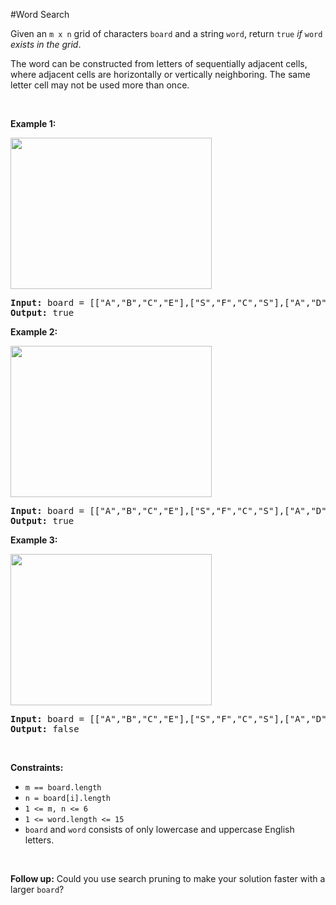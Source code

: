 #Word Search
<p>Given an <code>m x n</code> grid of characters <code>board</code> and a string <code>word</code>, return <code>true</code> <em>if</em> <code>word</code> <em>exists in the grid</em>.</p>
<p>The word can be constructed from letters of sequentially adjacent cells, where adjacent cells are horizontally or vertically neighboring. The same letter cell may not be used more than once.</p>
<p> </p>
<p><strong class="example">Example 1:</strong></p>
<img alt="" src="https://assets.leetcode.com/uploads/2020/11/04/word2.jpg" style="width:322px;height:242px"/>
<pre><strong>Input:</strong> board = [["A","B","C","E"],["S","F","C","S"],["A","D","E","E"]], word = "ABCCED"
<strong>Output:</strong> true
</pre>
<p><strong class="example">Example 2:</strong></p>
<img alt="" src="https://assets.leetcode.com/uploads/2020/11/04/word-1.jpg" style="width:322px;height:242px"/>
<pre><strong>Input:</strong> board = [["A","B","C","E"],["S","F","C","S"],["A","D","E","E"]], word = "SEE"
<strong>Output:</strong> true
</pre>
<p><strong class="example">Example 3:</strong></p>
<img alt="" src="https://assets.leetcode.com/uploads/2020/10/15/word3.jpg" style="width:322px;height:242px"/>
<pre><strong>Input:</strong> board = [["A","B","C","E"],["S","F","C","S"],["A","D","E","E"]], word = "ABCB"
<strong>Output:</strong> false
</pre>
<p> </p>
<p><strong>Constraints:</strong></p>
<ul>
<li><code>m == board.length</code></li>
<li><code>n = board[i].length</code></li>
<li><code>1 &lt;= m, n &lt;= 6</code></li>
<li><code>1 &lt;= word.length &lt;= 15</code></li>
<li><code>board</code> and <code>word</code> consists of only lowercase and uppercase English letters.</li>
</ul>
<p> </p>
<p><strong>Follow up:</strong> Could you use search pruning to make your solution faster with a larger <code>board</code>?</p>
